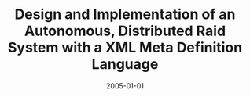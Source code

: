 ---
abstract: ''
authors:
- Thomas Fuerle
date: '2005-01-01'
featured: false
links:
- name: Publik
  url: https://publik.tuwien.ac.at/showentry.php?ID=139685&lang=2
publication_types:
- '7'
publishDate: '2005-01-01'
title: Design and Implementation of an Autonomous, Distributed Raid System with a
  XML Meta Definition Language
url_pdf: ''
---